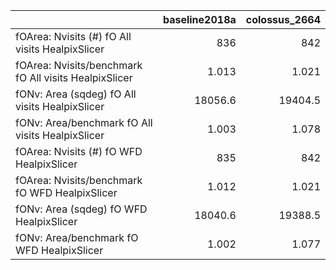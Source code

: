 |                                                       |   baseline2018a |   colossus_2664 |
|:------------------------------------------------------|----------------:|----------------:|
| fOArea: Nvisits (#) fO All visits HealpixSlicer       |         836     |         842     |
| fOArea: Nvisits/benchmark fO All visits HealpixSlicer |           1.013 |           1.021 |
| fONv: Area (sqdeg) fO All visits HealpixSlicer        |       18056.6   |       19404.5   |
| fONv: Area/benchmark fO All visits HealpixSlicer      |           1.003 |           1.078 |
| fOArea: Nvisits (#) fO WFD HealpixSlicer              |         835     |         842     |
| fOArea: Nvisits/benchmark fO WFD HealpixSlicer        |           1.012 |           1.021 |
| fONv: Area (sqdeg) fO WFD HealpixSlicer               |       18040.6   |       19388.5   |
| fONv: Area/benchmark fO WFD HealpixSlicer             |           1.002 |           1.077 |

